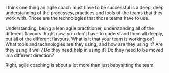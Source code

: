 I think one thing an agile coach must have to be successful is a deep, deep understanding of the processes, practices and tools of the teams that they work with. Those are the technologies that those teams have to use. 

Understanding, being a lean agile practitioner, understanding all of the different flavours. Right now, you don't have to understand them all deeply, but all of the different flavours. What is it that your team is working on? What tools and technologies are they using, and how are they using it? Are they using it well? Do they need help in using it? Do they need to be moved in a different direction? 

Right, agile coaching is about a lot more than just babysitting the team.